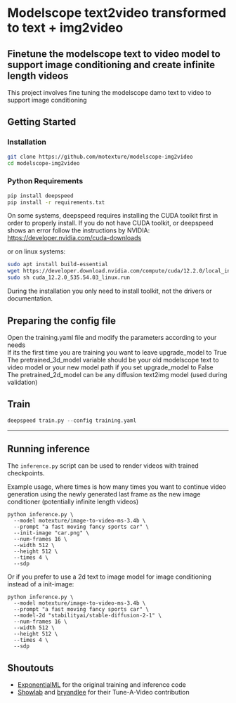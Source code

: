 # Modelscope text2video transformed to text + img2video
## Finetune the modelscope text to video model to support image conditioning and create infinite length videos

This project involves fine tuning the modelscope damo text to video to support image conditioning

## Getting Started

### Installation
```bash
git clone https://github.com/motexture/modelscope-img2video
cd modelscope-img2video
```

### Python Requirements

```bash
pip install deepspeed
pip install -r requirements.txt
```

On some systems, deepspeed requires installing the CUDA toolkit first in order to properly install. If you do not have CUDA toolkit, or deepspeed shows an error follow the instructions by NVIDIA: https://developer.nvidia.com/cuda-downloads

or on linux systems:
```bash
sudo apt install build-essential
wget https://developer.download.nvidia.com/compute/cuda/12.2.0/local_installers/cuda_12.2.0_535.54.03_linux.run
sudo sh cuda_12.2.0_535.54.03_linux.run
```

During the installation you only need to install toolkit, not the drivers or documentation.

## Preparing the config file
Open the training.yaml file and modify the parameters according to your needs  <br /> 
If its the first time you are training you want to leave upgrade_model to True  <br /> 
The pretrained_3d_model variable should be your old modelscope text to video model or your new model path if you set upgrade_model to False  <br /> 
The pretrained_2d_model can be any diffusion text2img model (used during validation)

## Train
```python
deepspeed train.py --config training.yaml
```
---

## Running inference
The `inference.py` script can be used to render videos with trained checkpoints.

Example usage, where times is how many times you want to continue video generation using the newly generated last frame as the new image conditioner (potentially infinite length videos)
```
python inference.py \
  --model motexture/image-to-video-ms-3.4b \
  --prompt "a fast moving fancy sports car" \
  --init-image "car.png" \
  --num-frames 16 \
  --width 512 \
  --height 512 \
  --times 4 \
  --sdp
```

Or if you prefer to use a 2d text to image model for image conditioning instead of a init-image:
```
python inference.py \
  --model motexture/image-to-video-ms-3.4b \
  --prompt "a fast moving fancy sports car" \
  --model-2d "stabilityai/stable-diffusion-2-1" \
  --num-frames 16 \
  --width 512 \
  --height 512 \
  --times 4 \
  --sdp
```
## Shoutouts

- [ExponentialML](https://github.com/ExponentialML/Text-To-Video-Finetuning/) for the original training and inference code
- [Showlab](https://github.com/showlab/Tune-A-Video) and [bryandlee](https://github.com/bryandlee/Tune-A-Video) for their Tune-A-Video contribution

